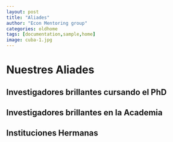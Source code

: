 ```yaml
---
layout: post
title: "Aliades"
author: "Econ Mentoring group"
categories: oldhome
tags: [documentation,sample,home]
image: cuba-1.jpg
---
```


# Nuestres Aliades

## Investigadores brillantes cursando el PhD

## Investigadores brillantes en la Academia

## Instituciones Hermanas
